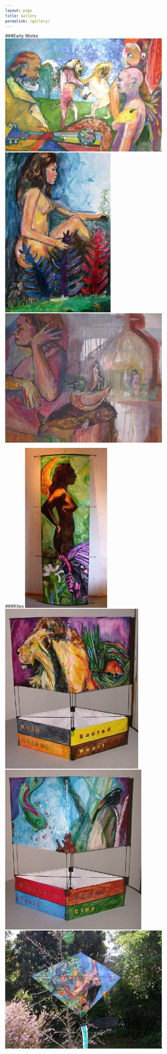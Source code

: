 ```yaml
---
layout: page
title: Gallery
permalink: /gallery/
---
```


###Early Works
![](/images/blindfaith.jpg)
![](/images/blowingsmoke.jpg)
![](/images/duckdream.jpg)

###Kites
![](/images/winged_things.jpg)
![](/images/symbolicbox1.jpg)
![](/images/symbolicbox2.jpg)
![](/images/oranges.jpg)